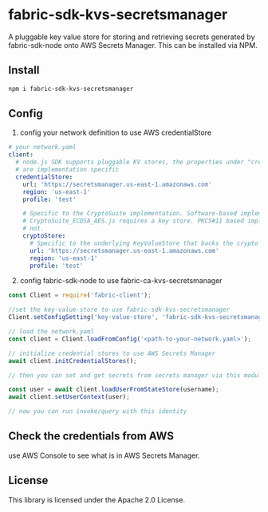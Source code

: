 # fabric-sdk-kvs-secretsmanager

A pluggable key value store for storing and retrieving secrets generated by fabric-sdk-node onto AWS Secrets Manager. This can be installed via NPM.

## Install

```bash
npm i fabric-sdk-kvs-secretsmanager
```

## Config

1. config your network definition to use AWS credentialStore

```yaml
# your network.yaml
client:
  # node.js SDK supports pluggable KV stores, the properties under "credentialStore"
  # are implementation specific
  credentialStore:
    url: 'https://secretsmanager.us-east-1.amazonaws.com'
    region: 'us-east-1'
    profile: 'test'

    # Specific to the CryptoSuite implementation. Software-based implementations like
    # CryptoSuite_ECDSA_AES.js requires a key store. PKCS#11 based implementations does
    # not.
    cryptoStore:
      # Specific to the underlying KeyValueStore that backs the crypto key store.
      url: 'https://secretsmanager.us-east-1.amazonaws.com'
      region: 'us-east-1'
      profile: 'test'
```

2. config fabric-sdk-node to use fabric-ca-kvs-secretsmanager 

```javascript
const Client = require('fabric-client');

//set the key-value-store to use fabric-sdk-kvs-secretsmanager
Client.setConfigSetting('key-value-store', 'fabric-sdk-kvs-secretsmanager');

// load the network.yaml 
const client = Client.loadFromConfig('<path-to-your-network.yaml>');

// initialize credential stores to use AWS Secrets Manager
await client.initCredentialStores();

// then you can set and get secrets from secrets manager via this module

const user = await client.loadUserFromStateStore(username);
await client.setUserContext(user);

// now you can run invoke/query with this identity

```

## Check the credentials from AWS
use AWS Console to see what is in AWS Secrets Manager.

## License
 
This library is licensed under the Apache 2.0 License. 

